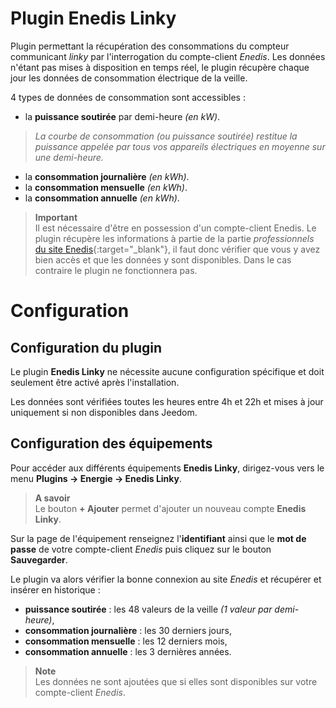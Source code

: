 # Plugin Enedis Linky

Plugin permettant la récupération des consommations du compteur communicant *linky* par l'interrogation du compte-client *Enedis*. Les données n'étant pas mises à disposition en temps réel, le plugin récupère chaque jour les données de consommation électrique de la veille.

4 types de données de consommation sont accessibles :
- la **puissance soutirée** par demi-heure *(en kW)*.
>*La courbe de consommation *(ou puissance soutirée)* restitue la puissance appelée par tous vos appareils électriques en moyenne sur une demi-heure.*

- la **consommation journalière** *(en kWh)*.
- la **consommation mensuelle** *(en kWh)*.
- la **consommation annuelle** *(en kWh)*.

>**Important**      
>Il est nécessaire d'être en possession d'un compte-client Enedis. Le plugin récupère les informations à partie de la partie *professionnels* [du site Enedis](https://espace-client-connexion.enedis.fr/auth/XUI/#login/&realm=particuliers&goto=https://espace-client-particuliers.enedis.fr%2Fgroup%2Fespace-particuliers%2Faccueil){:target="\_blank"}, il faut donc vérifier que vous y avez bien accès et que les données y sont disponibles. Dans le cas contraire le plugin ne fonctionnera pas.

# Configuration

## Configuration du plugin

Le plugin **Enedis Linky** ne nécessite aucune configuration spécifique et doit seulement être activé après l'installation.

Les données sont vérifiées toutes les heures entre 4h et 22h et mises à jour uniquement si non disponibles dans Jeedom.

## Configuration des équipements

Pour accéder aux différents équipements **Enedis Linky**, dirigez-vous vers le menu **Plugins → Energie → Enedis Linky**.

> **A savoir**    
> Le bouton **+ Ajouter** permet d'ajouter un nouveau compte **Enedis Linky**.

Sur la page de l'équipement renseignez l'**identifiant** ainsi que le **mot de passe** de votre compte-client *Enedis* puis cliquez sur le bouton **Sauvegarder**.

Le plugin va alors vérifier la bonne connexion au site *Enedis* et récupérer et insérer en historique :
- **puissance soutirée** : les 48 valeurs de la veille *(1 valeur par demi-heure)*,
- **consommation journalière** : les 30 derniers jours,
- **consommation mensuelle** : les 12 derniers mois,
- **consommation annuelle** : les 3 dernières années.

>**Note**     
>Les données ne sont ajoutées que si elles sont disponibles sur votre compte-client *Enedis*.
